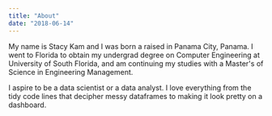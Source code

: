 ```yaml
---
title: "About"
date: "2018-06-14"
---
```


My name is Stacy Kam and I was born a raised in Panama City, Panama. I went to Florida to obtain my undergrad degree on Computer Engineering at University of South Florida, and am continuing my studies with a Master's of Science in Engineering Management. 

I aspire to be a data scientist or a data analyst. I love everything from the tidy code lines that decipher messy dataframes to making it look pretty on a dashboard. 
